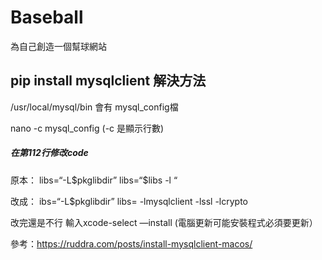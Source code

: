 # Baseball
為自己創造一個幫球網站

<h2>pip install mysqlclient 解決方法</h2>

<p>/usr/local/mysql/bin 會有 mysql_config檔</p>

<p>nano -c mysql_config (-c 是顯示行數)</p>

<h5>在第112行修改code</h5>
原本：
libs=“-L$pkglibdir”
libs=“$libs -l “
	
改成：
ibs=“-L$pkglibdir”
libs= -lmysqlclient -lssl -lcrypto

改完還是不行
輸入xcode-select —install (電腦更新可能安裝程式必須要更新）
   
參考：https://ruddra.com/posts/install-mysqlclient-macos/

